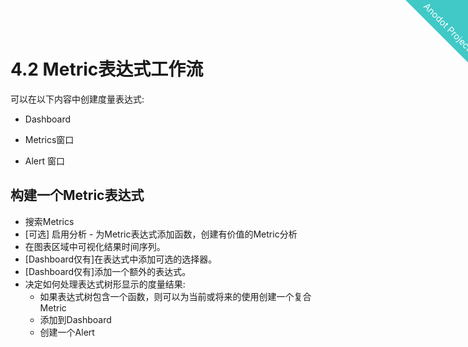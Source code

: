 
<html>
    <a href="https://www.anodot.com/" class="homepage-corner" aria-label="View source on Github">
        <svg width="100" height="100" viewBox="0 0 250 250" style="fill:#40c9c6; color:#fff; position: fixed; top: 0; border: 0; right: 0;" aria-hidden="true">
            <path d="M0,0 L250,250 L250,0 Z"></path>
            <text x="40" y="40" fill="white" style="font-size: 36px;" size="20" transform="rotate(45 70,70)">Anodot Project</text>
        </svg>
    </a>
    </style>
</html>


# 4.2 Metric表达式工作流

可以在以下内容中创建度量表达式:

- Dashboard

- Metrics窗口

- Alert 窗口

## 构建一个Metric表达式

- 搜索Metrics
- [可选] 启用分析 - 为Metric表达式添加函数，创建有价值的Metric分析
- 在图表区域中可视化结果时间序列。
- [Dashboard仅有]在表达式中添加可选的选择器。
- [Dashboard仅有]添加一个额外的表达式。
- 决定如何处理表达式树形显示的度量结果:
  - 如果表达式树包含一个函数，则可以为当前或将来的使用创建一个复合Metric
  - 添加到Dashboard
  - 创建一个Alert
